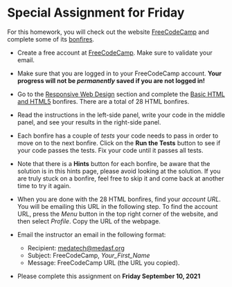 ﻿# Special Assignment for Friday

For this homework, you will check out the website [FreeCodeCamp](https://www.freecodecamp.org/) and complete some of its [bonfires](https://www.freecodecamp.org/learn/responsive-web-design/).

* Create a free account at [FreeCodeCamp](https://www.freecodecamp.org/). Make sure to validate your email.
* Make sure that you are logged in to your FreeCodeCamp account. **Your progress will not be *permanently* saved if you are not logged in!**
* Go to the [Responsive Web Design](https://www.freecodecamp.org/learn/responsive-web-design/) section and complete the [Basic HTML and HTML5](https://www.freecodecamp.org/learn/responsive-web-design/#basic-html-and-html5) bonfires. There are a total of 28 HTML bonfires.
* Read the instructions in the left-side panel, write your code in the middle panel, and see your results in the right-side panel.
* Each bonfire has a couple of *tests* your code needs to pass in order to move on to the next bonfire. Click on the **Run the Tests** button to see if your code passes the tests. Fix your code until it passes all tests.
* Note that there is a **Hints** button for each bonfire, be aware that the solution is in this hints page, please avoid looking at the solution.  If you are truly stuck on a bonfire, feel free to skip it and come back at another time to try it again.
* When you are done with the 28 HTML bonfires, find your *account URL*. You will be emailing this URL in the following step. To find the account URL, press the *Menu* button in the top right corner of the website, and then select *Profile*. Copy the URL of the webpage.
* Email the instructor an email in the following format:
	* Recipient: medatech@medasf.org
	* Subject: FreeCodeCamp, *Your_First_Name*
	* Message: FreeCodeCamp URL (the URL you copied).

* Please complete this assignment on **Friday September 10, 2021**



